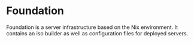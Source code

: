 # Foundation
Foundation is a server infrastructure based on the Nix environment. It contains an iso builder as well as configuration files for deployed servers.
